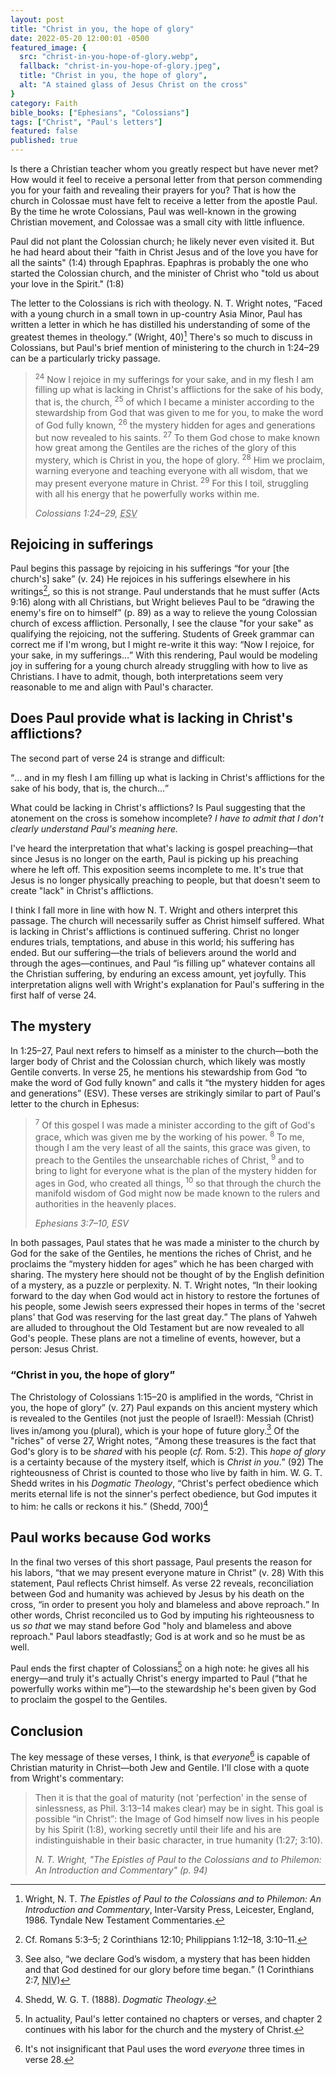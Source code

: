 ```yaml
---
layout: post
title: "Christ in you, the hope of glory"
date: 2022-05-20 12:00:01 -0500
featured_image: {
  src: "christ-in-you-hope-of-glory.webp",
  fallback: "christ-in-you-hope-of-glory.jpeg",
  title: "Christ in you, the hope of glory",
  alt: "A stained glass of Jesus Christ on the cross"
}
category: Faith
bible_books: ["Ephesians", "Colossians"]
tags: ["Christ", "Paul's letters"]
featured: false
published: true
---
```


Is there a Christian teacher whom you greatly respect but have never met? How would it feel to receive a personal letter from that person commending you for your faith and revealing their prayers for you? That is how the church in Colossae must have felt to receive a letter from the apostle Paul. By the time he wrote Colossians, Paul was well-known in the growing Christian movement, and Colossae was a small city with little influence.

Paul did not plant the Colossian church; he likely never even visited it. But he had heard about their "faith in Christ Jesus and of the love you have for all the saints" (1:4) through Epaphras. Epaphras is probably the one who started the Colossian church, and the minister of Christ who "told us about your love in the Spirit." (1:8)

The letter to the Colossians is rich with theology. N. T. Wright notes, <q>Faced with a young church in a small town in up-country Asia Minor, Paul has written a letter in which he has distilled his understanding of some of the greatest themes in theology.</q> (Wright, 40)[^1] There's so much to discuss in Colossians, but Paul's brief mention of ministering to the church in 1:24&ndash;29 can be a particularly tricky passage.

> <sup>24</sup> Now I rejoice in my sufferings for your sake, and in my flesh I am filling up what is lacking in Christ's afflictions for the sake of his body, that is, the church, <sup>25</sup> of which I became a minister according to the stewardship from God that was given to me for you, to make the word of God fully known, <sup>26</sup> the mystery hidden for ages and generations but now revealed to his saints. <sup>27</sup> To them God chose to make known how great among the Gentiles are the riches of the glory of this mystery, which is Christ in you, the hope of glory. <sup>28</sup> Him we proclaim, warning everyone and teaching everyone with all wisdom, that we may present everyone mature in Christ. <sup>29</sup> For this I toil, struggling with all his energy that he powerfully works within me.
>
> <cite>Colossians 1:24&ndash;29, <abbr title="English Standard Version">ESV</abbr></cite>

## Rejoicing in sufferings

Paul begins this passage by rejoicing in his sufferings <q>for your [the church's] sake</q> (v. 24) He rejoices in his sufferings elsewhere in his writings[^2], so this is not strange. Paul understands that he must suffer (Acts 9:16) along with all Christians, but Wright believes Paul to be <q>drawing the enemy's fire on to himself</q> (p. 89) as a way to relieve the young Colossian church of excess affliction. Personally, I see the clause "for your sake" as qualifying the rejoicing, not the suffering. Students of Greek grammar can correct me if I'm wrong, but I might re-write it this way: <q>Now I rejoice, for your sake, in my sufferings&hellip;</q> With this rendering, Paul would be modeling joy in suffering for a young church already struggling with how to live as Christians. I have to admit, though, both interpretations seem very reasonable to me and align with Paul's character.

## Does Paul provide what is lacking in Christ's afflictions?

The second part of verse 24 is strange and difficult:

<q>&hellip; and in my flesh I am filling up what is lacking in Christ's afflictions for the sake of his body, that is, the church&hellip;</q>

What could be lacking in Christ's afflictions? Is Paul suggesting that the atonement on the cross is somehow incomplete? _I have to admit that I don't clearly understand Paul's meaning here._

I've heard the interpretation that what's lacking is gospel preaching&mdash;that since Jesus is no longer on the earth, Paul is picking up his preaching where he left off. This exposition seems incomplete to me. It's true that Jesus is no longer physically preaching to people, but that doesn't seem to create "lack" in Christ's afflictions.

I think I fall more in line with how N. T. Wright and others interpret this passage. The church will necessarily suffer as Christ himself suffered. What is lacking in Christ's afflictions is continued suffering. Christ no longer endures trials, temptations, and abuse in this world; his suffering has ended. But our suffering&mdash;the trials of believers around the world and through the ages&mdash;continues, and Paul <q>is filling up</q> whatever contains all the Christian suffering, by enduring an excess amount, yet joyfully. This interpretation aligns well with Wright's explanation for Paul's suffering in the first half of verse 24.

## The mystery

In 1:25&ndash;27, Paul next refers to himself as a minister to the church&mdash;both the larger body of Christ and the Colossian church, which likely was mostly Gentile converts. In verse 25, he mentions his stewardship from God <q>to make the word of God fully known</q> and calls it <q>the mystery hidden for ages and generations</q> (ESV). These verses are strikingly similar to part of Paul's letter to the church in Ephesus:

> <sup>7</sup> Of this gospel I was made a minister according to the gift of God's grace, which was given me by the working of his power. <sup>8</sup> To me, though I am the very least of all the saints, this grace was given, to preach to the Gentiles the unsearchable riches of Christ, <sup>9</sup> and to bring to light for everyone what is the plan of the mystery hidden for ages in God, who created all things, <sup>10</sup> so that through the church the manifold wisdom of God might now be made known to the rulers and authorities in the heavenly places.
>
> <cite>Ephesians 3:7&ndash;10, ESV</cite>

In both passages, Paul states that he was made a minister to the church by God for the sake of the Gentiles, he mentions the riches of Christ, and he proclaims the <q>mystery hidden for ages</q> which he has been charged with sharing. The mystery here should not be thought of by the English definition of a mystery, as a puzzle or perplexity. N. T. Wright notes, <q>In their looking forward to the day when God would act in history to restore the fortunes of his people, some Jewish seers expressed their hopes in terms of the 'secret plans' that God was reserving for the last great day.</q> The plans of Yahweh are alluded to throughout the Old Testament but are now revealed to all God's people. These plans are not a timeline of events, however, but a person: Jesus Christ.

### <q>Christ in you, the hope of glory</q>

The Christology of Colossians 1:15&ndash;20 is amplified in the words, <q>Christ in you, the hope of glory</q> (v. 27) Paul expands on this ancient mystery which is revealed to the Gentiles (not just the people of Israel!): Messiah (Christ) lives in/among you (plural), which is your hope of future glory.[^3] Of the "riches" of verse 27, Wright notes, <q>Among these treasures is the fact that God's glory is to be _shared_ with his people (_cf._ Rom. 5:2). This _hope of glory_ is a certainty because of the mystery itself, which is _Christ in you_.</q> (92) The righteousness of Christ is counted to those who live by faith in him. W. G. T. Shedd writes in his _Dogmatic Theology_, <q>Christ's perfect obedience which merits eternal life is not the sinner's perfect obedience, but God imputes it to him: he calls or reckons it his.</q> (Shedd, 700)[^4]

## Paul works because God works

In the final two verses of this short passage, Paul presents the reason for his labors, <q>that we may present everyone mature in Christ</q> (v. 28) With this statement, Paul reflects Christ himself. As verse 22 reveals, reconciliation between God and humanity was achieved by Jesus by his death on the cross, <q>in order to present you holy and blameless and above reproach.</q> In other words, Christ reconciled us to God by imputing his righteousness to us _so that_ we may stand before God "holy and blameless and above reproach." Paul labors steadfastly; God is at work and so he must be as well.

Paul ends the first chapter of Colossians[^5] on a high note: he gives all his energy&mdash;and truly it's actually Christ's energy imparted to Paul (<q>that he powerfully works within me</q>)&mdash;to the stewardship he's been given by God to proclaim the gospel to the Gentiles.

## Conclusion

The key message of these verses, I think, is that _everyone_[^6] is capable of Christian maturity in Christ&mdash;both Jew and Gentile. I'll close with a quote from Wright's commentary:

> Then it is that the goal of maturity (not 'perfection' in the sense of sinlessness, as Phil. 3:13&ndash;14 makes clear) may be in sight. This goal is possible <q>in Christ</q>: the Image of God himself now lives in his people by his Spirit (1:8), working secretly until their life and his are indistinguishable in their basic character, in true humanity (1:27; 3:10).
>
> <cite>N. T. Wright, "The Epistles of Paul to the Colossians and to Philemon: An Introduction and Commentary" (p. 94)</cite>

[^1]: Wright, N. T. _The Epistles of Paul to the Colossians and to Philemon: An Introduction and Commentary_, Inter-Varsity Press, Leicester, England, 1986. Tyndale New Testament Commentaries.
[^2]: Cf. Romans 5:3&ndash;5; 2 Corinthians 12:10; Philippians 1:12&ndash;18, 3:10&ndash;11.
[^3]: See also, <q>we declare God’s wisdom, a mystery that has been hidden and that God destined for our glory before time began.</q> (1 Corinthians 2:7, <abbr title="New International Version">NIV</abbr>)
[^4]: Shedd, W. G. T. (1888). _Dogmatic Theology_.
[^5]: In actuality, Paul's letter contained no chapters or verses, and chapter 2 continues with his labor for the church and the mystery of Christ.
[^6]: It's not insignificant that Paul uses the word _everyone_ three times in verse 28.
